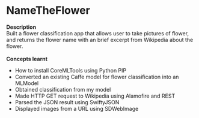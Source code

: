 # NameTheFlower

<div><strong>Description</strong></div>
<div>Built a flower classification app that allows user to take pictures of flower, and returns the flower name with an brief excerpt from Wikipedia about the flower.&nbsp;</div>
<div>&nbsp;</div>
<div><strong>Concepts learnt</strong></div>
<ul>
<li>
<div>How to install CoreMLTools using Python PIP</div>
</li>
<li>
<div>Converted an existing Caffe model for flower classification into an MLModel</div>
</li>
<li>
<div>Obtained classification from my model</div>
</li>
<li>
<div>Made HTTP GET request to Wikipedia using Alamofire and REST</div>
</li>
<li>
<div>Parsed the JSON result using SwiftyJSON</div>
</li>
<li>
<div>Displayed images from a URL using SDWebImage&nbsp;</div>
</li>
</ul>
